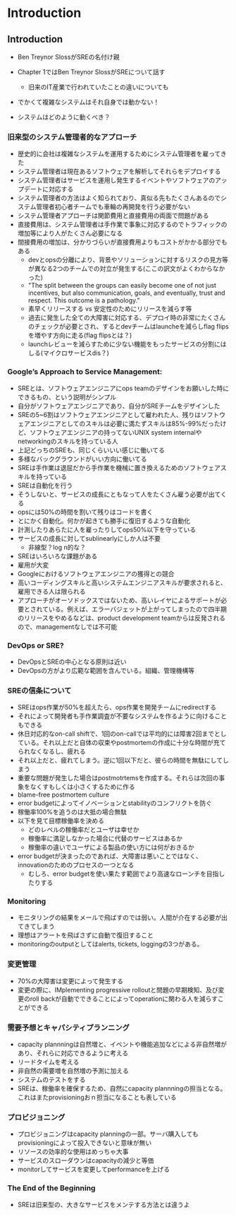# Introduction

## Introduction

- Ben Treynor SlossがSREの名付け親
- Chapter 1ではBen Treynor SlossがSREについて話す
  - 旧来のIT産業で行われていたことの違いについても

- でかくて複雑なシステムはそれ自身では動かない！
- システムはどのように動くべき？

### 旧来型のシステム管理者的なアプローチ

- 歴史的に会社は複雑なシステムを運用するためにシステム管理者を雇ってきた
- システム管理者は現在あるソフトウェアを解析してそれらをデプロイする
- システム管理者はサービスを運用し発生するイベントやソフトウェアのアップデートに対応する
- システム管理者の方法はよく知られており、真似る先もたくさんあるのでシステム管理者初心者チームでも車輪の再開発を行う必要がない
- システム管理者アプローチは関節費用と直接費用の両面で問題がある
- 直接費用は、システム管理者は手作業で事象に対応するのでトラフィックの増加等により人がたくさん必要になる
- 間接費用の増加は、分かりづらいが直接費用よりもコストがかかる部分でもある
  - devとopsの分離により、背景やソリューションに対するリスクの見方等が異なる2つのチームでの対立が発生する(ここの訳文がよくわからなかった)
  - "The split between the groups can easily become one of not just incentives, but also communication, goals, and eventually, trust and respect. This outcome is a pathology."
  - 素早くリリースする vs 安定性のためにリリースを減らす等
  - 過去に発生した全ての大障害に対応する、デプロイ時の非常にたくさんのチェックが必要とされ、するとdevチームはlauncheを減らしflag flipsを増やす方向に走る(flag flipsとは？)
  - launchレビューを減らすために少ない機能をもったサービスの分割にはしる(マイクロサービスdis？)


### Google’s Approach to Service Management:

- SREとは、ソフトウェアエンジニアにops teamのデザインをお願いした時にできるもの、という説明がシンプル
- 自分がソフトウェアエンジニアであり、自分がSREチームをデザインした
- SREの5~6割はソフトウェアエンジニアとして雇われた人、残りはソフトウェアエンジニアとしてのスキルは必要に満たずスキルは85%-99%だったけど、ソフトウェアエンジニアの持ってないUNIX system internalやnetworkingのスキルを持っている人
- 上記どっちのSREも、同じくらいいい感じに働いてる
- 多様なバックグラウンドがいい方向に働いてる
- SREは手作業は退屈だから手作業を機械に置き換えるためのソフトウェアスキルを持っている
- SREは自動化を行う
- そうしないと、サービスの成長にともなって人をたくさん雇う必要が出てくる
- opsには50%の時間を割いて残りはコードを書く
- とにかく自動化。何かが起きても勝手に復旧するような自動化
- 計測したりあらたに人を雇ったりしてops50%以下を守っている
- サービスの成長に対してsublinearlyにしか人は不要
  - 非線型？log n的な？
- SREはいろいろな課題がある
- 雇用が大変
- Googleにおけるソフトウェアエンジニアの獲得との競合
- 高いコーディングスキルと高いシステムエンジニアスキルが要求されると、雇用できる人は限られる
- アプローチがオーソドックスではないため、高いレイヤによるサポートが必要とされている。例えば、エラーバジェットが上がってしまったので四半期のリリースをやめるなどは、product development teamからは反発されるので、managementなしでは不可能


### DevOps or SRE?

- DevOpsとSREの中心となる原則は近い
- DevOpsの方がより広範な範囲を含んでいる。組織、管理機構等

### SREの信条について

- SREはops作業が50%を超えたら、ops作業を開発チームにredirectする
- それによって開発者も手作業調査が不要なシステムを作るように向けることもできる
- 休日対応的なon-call shiftで、1回のon-callでは平均的には障害2回までとしている。それ以上だと自体の収束やpostmortemの作成に十分な時間が充てられなくなるし、疲れる
- それ以上だと、疲れてしまう。逆に1回以下だと、彼らの時間を無駄にしてしまう
- 重要な問題が発生した場合はpostmotrtemsを作成する。それらは次回の事象をなくすもしくは小さくするために作る
- blame-free postmortem culture
- error budgetによってイノベーションとstabilityのコンフリクトを防ぐ
- 稼働率100%を追うのは大抵の場合無駄
- 以下を見て目標稼働率を決める
  - どのレベルの稼働率だとユーザは幸せか
  - 稼働率に満足しなかった場合に代替のサービスはあるか
  - 稼働率の違いでユーザによる製品の使い方には何がおきるか
- error budgetが決まったのであれば、大障害は悪いことではなく、innovationのためのプロセスの一つとなる
  - むしろ、error budgetを使い果たす範囲でより高速なローンチを目指したりする

### Monitoring

- モニタリングの結果をメールで飛ばすのでは弱い。人間が介在する必要が出てきてしまう
- 理想はアラートを飛ばさずに自動で復旧すること
- monitoringのoutputとしてはalerts, tickets, loggingの3つがある。

### 変更管理

- 70%の大障害は変更によって発生する
- 変更の際に、IMplementing progressive rolloutと問題の早期検知、及び変更のroll backが自動でできることによってoperationに関わる人を減らすことができる

### 需要予想とキャパシティプランニング

- capacity plannningは自然増と、イベントや機能追加などによる非自然増があり、それらに対応できるように考える
- リードタイムを考える
- 非自然の需要増を自然増の予測に加える
- システムのテストをする
- SREは、稼働率を確保するため、自然にcapacity plannningの担当となる。これはまたprovisioningおｎ担当になることも表している

### プロビジョニング

- プロビジョニングはcapacity planningの一部。サーバ購入してもprovisioningによって投入できないと意味が無い
- リソースの効率的な使用はめっちゃ大事
- サービスのスローダウンはcapacityの減少と等価
- monitorしてサービスを変更してperformanceを上げる


### The End of the Beginning

- SREは旧来型の、大きなサービスをメンテする方法とは違うよ



